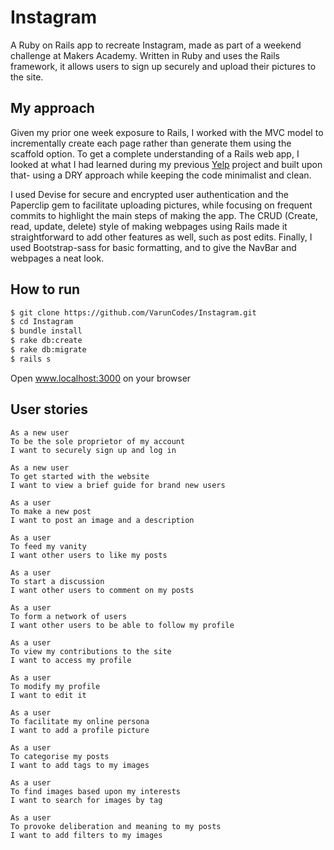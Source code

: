 # Instagram

A Ruby on Rails app to recreate Instagram, made as part of a weekend challenge at Makers Academy.
Written in Ruby and uses the Rails framework, it allows users to sign up securely and upload their pictures to the site.

## My approach

Given my prior one week exposure to Rails, I worked with the MVC model to incrementally create each page rather than generate them using the scaffold option. To get a complete understanding of a Rails web app, I looked at what I had learned during my previous [Yelp](www.github.com/VarunCodes/rails-yelp) project and built upon that- using a DRY approach while keeping the code minimalist and clean.

I used Devise for secure and encrypted user authentication and the Paperclip gem to facilitate uploading pictures, while focusing on frequent commits to highlight the main steps of making the app. The CRUD (Create, read, update, delete) style of making webpages using Rails made it straightforward to add other features as well, such as post edits. Finally, I used Bootstrap-sass for basic formatting, and to give the NavBar and webpages a neat look.

## How to run

```sh
$ git clone https://github.com/VarunCodes/Instagram.git
$ cd Instagram
$ bundle install
$ rake db:create
$ rake db:migrate
$ rails s
```
Open www.localhost:3000 on your browser

## User stories

```
As a new user
To be the sole proprietor of my account
I want to securely sign up and log in
```
```
As a new user
To get started with the website
I want to view a brief guide for brand new users
```
```
As a user
To make a new post
I want to post an image and a description
```
```
As a user
To feed my vanity
I want other users to like my posts
```
```
As a user
To start a discussion
I want other users to comment on my posts
```
```
As a user
To form a network of users
I want other users to be able to follow my profile
```
```
As a user
To view my contributions to the site
I want to access my profile
```
```
As a user
To modify my profile
I want to edit it
```
```
As a user
To facilitate my online persona
I want to add a profile picture
```
```
As a user
To categorise my posts
I want to add tags to my images
```
```
As a user
To find images based upon my interests
I want to search for images by tag
```
```
As a user
To provoke deliberation and meaning to my posts
I want to add filters to my images
```
